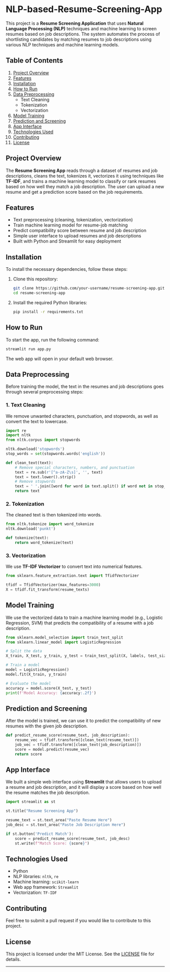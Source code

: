 # NLP-based-Resume-Screening-App


This project is a **Resume Screening Application** that uses **Natural Language Processing (NLP)** techniques and machine learning to screen resumes based on job descriptions. The system automates the process of shortlisting candidates by matching resumes to job descriptions using various NLP techniques and machine learning models.

## Table of Contents
1. [Project Overview](#project-overview)
2. [Features](#features)
3. [Installation](#installation)
4. [How to Run](#how-to-run)
5. [Data Preprocessing](#data-preprocessing)
   - Text Cleaning
   - Tokenization
   - Vectorization
6. [Model Training](#model-training)
7. [Prediction and Screening](#prediction-and-screening)
8. [App Interface](#app-interface)
9. [Technologies Used](#technologies-used)
10. [Contributing](#contributing)
11. [License](#license)

## Project Overview

The **Resume Screening App** reads through a dataset of resumes and job descriptions, cleans the text, tokenizes it, vectorizes it using techniques like **TF-IDF**, and trains a machine learning model to classify or rank resumes based on how well they match a job description. The user can upload a new resume and get a prediction score based on the job requirements.

## Features

- Text preprocessing (cleaning, tokenization, vectorization)
- Train machine learning model for resume-job matching
- Predict compatibility score between resume and job description
- Simple user interface to upload resumes and job descriptions
- Built with Python and Streamlit for easy deployment

## Installation

To install the necessary dependencies, follow these steps:

1. Clone this repository:

   ```bash
   git clone https://github.com/your-username/resume-screening-app.git
   cd resume-screening-app
   ```

2. Install the required Python libraries:

   ```bash
   pip install -r requirements.txt
   ```

## How to Run

To start the app, run the following command:

```bash
streamlit run app.py
```

The web app will open in your default web browser.

## Data Preprocessing

Before training the model, the text in the resumes and job descriptions goes through several preprocessing steps:

### 1. Text Cleaning

We remove unwanted characters, punctuation, and stopwords, as well as convert the text to lowercase.

```python
import re
import nltk
from nltk.corpus import stopwords

nltk.download('stopwords')
stop_words = set(stopwords.words('english'))

def clean_text(text):
    # Remove special characters, numbers, and punctuation
    text = re.sub(r'[^a-zA-Z\s]', '', text)
    text = text.lower().strip()
    # Remove stopwords
    text = ' '.join([word for word in text.split() if word not in stop_words])
    return text
```

### 2. Tokenization

The cleaned text is then tokenized into words.

```python
from nltk.tokenize import word_tokenize
nltk.download('punkt')

def tokenize(text):
    return word_tokenize(text)
```

### 3. Vectorization

We use **TF-IDF Vectorizer** to convert text into numerical features.

```python
from sklearn.feature_extraction.text import TfidfVectorizer

tfidf = TfidfVectorizer(max_features=3000)
X = tfidf.fit_transform(resume_texts)
```

## Model Training

We use the vectorized data to train a machine learning model (e.g., Logistic Regression, SVM) that predicts the compatibility of a resume with a job description.

```python
from sklearn.model_selection import train_test_split
from sklearn.linear_model import LogisticRegression

# Split the data
X_train, X_test, y_train, y_test = train_test_split(X, labels, test_size=0.2, random_state=42)

# Train a model
model = LogisticRegression()
model.fit(X_train, y_train)

# Evaluate the model
accuracy = model.score(X_test, y_test)
print(f'Model Accuracy: {accuracy:.2f}')
```

## Prediction and Screening

After the model is trained, we can use it to predict the compatibility of new resumes with the given job description.

```python
def predict_resume_score(resume_text, job_description):
    resume_vec = tfidf.transform([clean_text(resume_text)])
    job_vec = tfidf.transform([clean_text(job_description)])
    score = model.predict(resume_vec)
    return score
```

## App Interface

We built a simple web interface using **Streamlit** that allows users to upload a resume and job description, and it will display a score based on how well the resume matches the job description.

```python
import streamlit as st

st.title("Resume Screening App")

resume_text = st.text_area("Paste Resume Here")
job_desc = st.text_area("Paste Job Description Here")

if st.button('Predict Match'):
    score = predict_resume_score(resume_text, job_desc)
    st.write(f"Match Score: {score}")
```

## Technologies Used

- Python
- NLP libraries: `nltk`, `re`
- Machine learning: `scikit-learn`
- Web app framework: `Streamlit`
- Vectorization: `TF-IDF`

## Contributing

Feel free to submit a pull request if you would like to contribute to this project.

## License

This project is licensed under the MIT License. See the [LICENSE](LICENSE) file for details.

---
